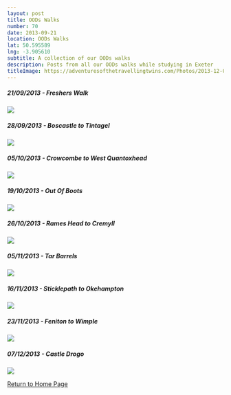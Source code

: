 ```yaml
---
layout: post
title: OODs Walks
number: 70
date: 2013-09-21
location: OODs Walks
lat: 50.595589
lng: -3.905610
subtitle: A collection of our OODs walks
description: Posts from all our OODs walks while studying in Exeter
titleImage: https://adventuresofthetravellingtwins.com/Photos/2013-12-07-CastleDrogo/4.jpg
---
```


<h5>21/09/2013 - Freshers Walk</h5>
<a target="_blank" href="https://adventuresofthetravellingtwins.com/subposts/FresherWalk"><img src="https://adventuresofthetravellingtwins.com/Photos/2013-09-21-Freshers/P1010414.JPG" class="image3"></a>

<h5>28/09/2013 - Boscastle to Tintagel</h5>
<a target="_blank" href="https://adventuresofthetravellingtwins.com/subposts/BoscastleToTintagel.md"><img src="https://adventuresofthetravellingtwins.com/Photos/2013-10-02-BoscastleToTintagel/P1010501.JPG" class="image3"></a>

<h5>05/10/2013 - Crowcombe to West Quantoxhead</h5>
<a target="_blank" href="https://adventuresofthetravellingtwins.com/subposts/CrowcombeToWestQuantoxhead.md"><img src="https://adventuresofthetravellingtwins.com/Photos/2013-10-05-CrowcombeToWestQuantoxhead/P1010543.JPG" class="image3"></a>

<h5>19/10/2013 - Out Of Boots</h5>
<a target="_blank" href="https://adventuresofthetravellingtwins.com/subposts/OutOfBoots.md"><img src="https://adventuresofthetravellingtwins.com/Photos/2013-10-19-OutOfBoots/P1010848.JPG" class="image3"></a>

<h5>26/10/2013 - Rames Head to Cremyll</h5>
<a target="_blank" href="https://adventuresofthetravellingtwins.com/subposts/RamesHeadToCremyll.md"><img src="https://adventuresofthetravellingtwins.com/Photos/2013-10-26-RamesHeadToCremyll/P1010896.JPG" class="image3"></a>

<h5>05/11/2013 - Tar Barrels</h5>
<a target="_blank" href="https://adventuresofthetravellingtwins.com/subposts/TarBarrels.md"><img src="https://adventuresofthetravellingtwins.com/Photos/2013-11-05-TarBarrels/IMG_0141.JPG" class="image3"></a>

<h5>16/11/2013 - Sticklepath to Okehampton</h5>
<a target="_blank" href="https://adventuresofthetravellingtwins.com/subposts/SticklepathToOkehampton.md"><img src="https://adventuresofthetravellingtwins.com/Photos/2013-11-16-SticklepathToOkehampton/P1020379.JPG" class="image3"></a>

<h5>23/11/2013 -  Feniton to Wimple</h5>
<a target="_blank" href="https://adventuresofthetravellingtwins.com/subposts/FenitonToWimple.md"><img src="https://adventuresofthetravellingtwins.com/Photos/2013-11-23-FenitonToWimple/1466067_497080833722414_1755431466_n.jpg" class="image3"></a>

<h5>07/12/2013 - Castle Drogo</h5>
<a target="_blank" href="https://adventuresofthetravellingtwins.com/subposts/CastleDrogo.md"><img src="https://adventuresofthetravellingtwins.com/Photos/2013-12-07-CastleDrogo/4.jpg" class="image3"></a>

<a href="https://adventuresofthetravellingtwins.com/">Return to Home Page</a>
